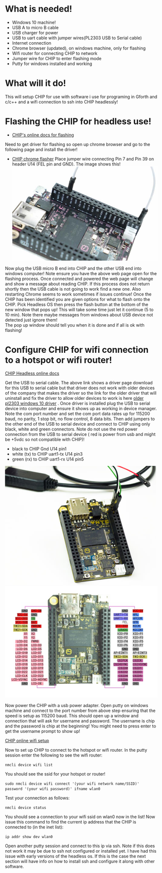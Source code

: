 # What is needed!
* Windows 10 machine!
* USB A to micro B cable
* USB charger for power
* USB to uart cable with jumper wires(PL2303 USB to Serial cable)
* Internet connection
* Chrome browser (updated), on windows machine, only for flashing
* Wifi router for connecting CHIP to network
* Jumper wire for CHIP to enter flashing mode
* Putty for windows installed and working

# What will it do!
This will setup CHIP for use with software i use for programing in Gforth and c/c++ and a wifi connection to ssh into CHIP headlessly!

# Flashing the CHIP for headless use!
* [CHIP's online docs for flashing](http://docs.getchip.com/chip.html#flash-chip-with-an-os)

Need to get driver for flashing so open up chrome browser and go to the following page and install the driver!
* [CHIP chrome flasher](http://flash.getchip.com/)
Place jumper wire connecting Pin 7 and Pin 39 on header U14 (FEL pin and GND). The image shows this!
![Fel mode wiring](uboot_fel_jumper.jpg)

Now plug the USB micro B end into CHIP and the other USB end into windows computer!  Note ensure you have the above web page open
for the flashing process.  Once connected and powered the web page will change and show a message about reading CHIP.
If this process does not return shortly then the USB cable is not going to work find a new one. Also restarting Chrome seems to work sometimes if issues continue!
Once the CHIP has been identified you are given options for what to flash onto the CHIP.  Pick Headless OS then press
the flash button at the bottom of the new window that pops up! This will take some time just let it continue (5 to 10 min).
Note there maybe messages from windows about USB device not detected just ignore them!  
The pop up window should tell you when it is done and if all is ok with flashing!

# Configure CHIP for wifi connection to a hotspot or wifi router!
[CHIP Headless online docs](http://docs.getchip.com/chip.html#headless-chip)

Get the USB to serial cable.  The above link shows a driver page download for this USB to serial cable but that driver does not work
with older devices of the company that makes the driver so the link for the older driver that will uninstall and fix the driver to allow older devices to work
is here [older pl2303 windows 10 driver](http://www.totalcardiagnostics.com/support/Knowledgebase/Article/View/92/0/prolific-usb-to-serial-fix-official-solution-to-code-10-error) .
Once driver is installed plug the USB to serial device into computer and ensure it shows up as working in device manager.
Note the com port number and set the com port data rates up for 115200 baud, no parity, 1 stop bit, no flow control, 8 data bits.
Then add jumpers to the other end of the USB to serial device and connect to CHIP using only black, white and green connectors.
Note do not use the red power connection from the USB to serial device ( red is power from usb and might be +5vdc so not compatible with CHIP)!

* black to CHIP Gnd U14 pin1
* white (tx) to CHIP uart1-tx U14 pin3
* green (rx) to CHIP uart1-rx U14 pin5

![USB to serial connections](uart_connection.jpg)
![CHIP pinouts](chip_pinouts.jpg)

Now power the CHIP with a usb power adapter.  Open putty on windows machine and connect to the port number from above step ensuring
that the speed is setup as 115200 baud.  This should open up a window and connection that will ask for username and password. The username is chip
and the password is chip at the beginning! You might need to press enter to get the username prompt to show up!

[CHIP online wifi setup](http://docs.getchip.com/chip.html#wifi-connection)

Now to set up CHIP to connect to the hotspot or wifi router. In the putty session enter the following to see the wifi router:

`nmcli device wifi list`

You should see the ssid for your hotspot or router!

`sudo nmcli device wifi connect '(your wifi network name/SSID)' password '(your wifi password)' ifname wlan0`

Test your connection as follows:

`nmcli device status`

You should see a connection to your wifi ssid on wlan0 now in the list!
Now issue this command to find the current ip address that the CHIP is connected to (in the inet list):

`ip addr show dev wlan0`

Open another putty session and connect to this ip via ssh.  Note if this does not work it may be due to ssh not configured or installed
yet.  I have had this issue with early versions of the headless os.  If this is the case the next section will have info on how to install
ssh and configure it along with other software.
